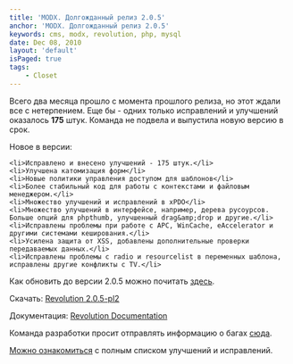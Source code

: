 ```yaml
---
title: 'MODX. Долгожданный релиз 2.0.5'
anchor: 'MODX. Долгожданный релиз 2.0.5'
keywords: cms, modx, revolution, php, mysql
date: Dec 08, 2010
layout: 'default'
isPaged: true
tags:
    - Closet
---
```


Всего два месяца прошло с момента прошлого релиза, но этот ждали все с нетерпением. Еще бы - одних только исправлений и улучшений оказалось __175__ штук. Команда не подвела и выпустила новую версию в срок.

Новое в версии:

    <li>Исправлено и внесено улучшений - 175 штук.</li>
    <li>Улучшена катомизация форм</li>
    <li>Новые политики управления доступом для шаблонов</li>
    <li>Более стабильный код для работы с контекстами и файловым менеджером.</li>
    <li>Множество улучшений и исправлений в xPDO</li>
    <li>Множество улучшений в интерфейсе, например, дерева русоурсов. Больше опций для phpthumb, улучшенный drag&amp;drop и другие.</li>
    <li>Исправлены проблемы при работе с APC, WinCache, eAccelerator и другими системами кеширования.</li>
    <li>Усилена защита от XSS, добавлены дополнительные проверки передаваемых данных.</li>
    <li>Исправлены проблемы с radio и resourcelist в переменных шаблона, исправлены другие конфликты с TV.</li>


Как обновить до версии 2.0.5 можно почитать [здесь](http://rtfm.modx.com/display/revolution20/Upgrading+to+Revolution+2.0.5).

Скачать: [Revolution 2.0.5-pl2](http://modxcms.com/download/#pl)

Документация: [Revolution Documentation](http://modxcms.com/learn/documentation.html)

Команда разработки просит отправлять информацию о багах [сюда](http://bugs.modx.com/).

[Можно ознакомиться](http://modxcms.com/forums/index.php/topic,58256.msg332568.html#msg332568) с полным списком улучшений и исправлений.
